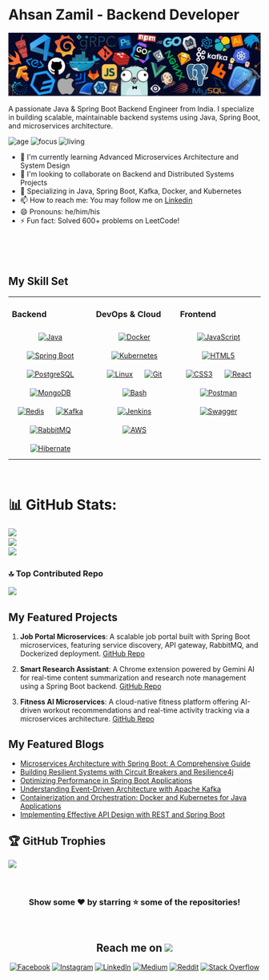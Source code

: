 # Ahsan Zamil - Backend Developer

<div align="center">
  <img src="https://raw.githubusercontent.com/ahsan-zamil/ahsan-zamil/main/images/banner.jpg" alt="Banner" />
</div>

A passionate Java & Spring Boot Backend Engineer from India. I specialize in building scalable, maintainable backend systems using Java, Spring Boot, and microservices architecture.

![age](https://img.shields.io/badge/age-22-cyan)
![focus](https://img.shields.io/badge/focus-Backend(Java/Spring)-cyan)
![living](https://img.shields.io/badge/living-India-cyan)

- 🌱 I'm currently learning Advanced Microservices Architecture and System Design
- 👯 I'm looking to collaborate on Backend and Distributed Systems Projects
- 💼 Specializing in Java, Spring Boot, Kafka, Docker, and Kubernetes
- 📫 How to reach me: You may follow me on [Linkedin](https://www.linkedin.com/in/ahsan-zamil/)
- 😄 Pronouns: he/him/his
- ⚡ Fun fact: Solved 600+ problems on LeetCode!
<br />
<br />

<div align="center">

</div>
<br/>


## My Skill Set
<table><tr><td valign="top" width="33%">



### Backend
<div align="center">
<a href="https://www.java.com/" target="_blank"><img style="margin: 10px" src="https://profilinator.rishav.dev/skills-assets/java-original-wordmark.svg" alt="Java" height="50" /></a>
<a href="https://spring.io/projects/spring-boot" target="_blank"><img style="margin: 10px" src="https://profilinator.rishav.dev/skills-assets/springio-icon.svg" alt="Spring Boot" height="50" /></a>
<a href="https://www.postgresql.org/" target="_blank"><img style="margin: 10px" src="https://profilinator.rishav.dev/skills-assets/postgresql-original-wordmark.svg" alt="PostgreSQL" height="50" /></a>
<a href="https://www.mongodb.com/" target="_blank"><img style="margin: 10px" src="https://profilinator.rishav.dev/skills-assets/mongodb-original-wordmark.svg" alt="MongoDB" height="50" /></a>
<a href="https://redis.io/" target="_blank"><img style="margin: 10px" src="https://profilinator.rishav.dev/skills-assets/redis-original-wordmark.svg" alt="Redis" height="50" /></a>
<a href="https://kafka.apache.org/" target="_blank"><img style="margin: 10px" src="https://profilinator.rishav.dev/skills-assets/apache_kafka-icon.svg" alt="Kafka" height="50" /></a>
<a href="https://www.rabbitmq.com/" target="_blank"><img style="margin: 10px" src="https://profilinator.rishav.dev/skills-assets/rabbitmq-icon.svg" alt="RabbitMQ" height="50" /></a>
<a href="https://hibernate.org/" target="_blank"><img style="margin: 10px" src="https://cdn.jsdelivr.net/gh/devicons/devicon/icons/hibernate/hibernate-original.svg" alt="Hibernate" height="50" /></a>
</div>

</td><td valign="top" width="33%">



### DevOps & Cloud
<div align="center">
<a href="https://www.docker.com/" target="_blank"><img style="margin: 10px" src="https://profilinator.rishav.dev/skills-assets/docker-original-wordmark.svg" alt="Docker" height="50" /></a>
<a href="https://kubernetes.io/" target="_blank"><img style="margin: 10px" src="https://profilinator.rishav.dev/skills-assets/kubernetes-icon.svg" alt="Kubernetes" height="50" /></a>
<a href="https://www.linux.org/" target="_blank"><img style="margin: 10px" src="https://profilinator.rishav.dev/skills-assets/linux-original.svg" alt="Linux" height="50" /></a>
<a href="https://github.com/" target="_blank"><img style="margin: 10px" src="https://profilinator.rishav.dev/skills-assets/git-scm-icon.svg" alt="Git" height="50" /></a>
<a href="https://www.gnu.org/software/bash/" target="_blank"><img style="margin: 10px" src="https://profilinator.rishav.dev/skills-assets/gnu_bash-icon.svg" alt="Bash" height="50" /></a>
<a href="https://www.jenkins.io/" target="_blank"><img style="margin: 10px" src="https://profilinator.rishav.dev/skills-assets/jenkins-icon.svg" alt="Jenkins" height="50" /></a>
<a href="https://aws.amazon.com/" target="_blank"><img style="margin: 10px" src="https://profilinator.rishav.dev/skills-assets/amazonwebservices-original-wordmark.svg" alt="AWS" height="50" /></a>
</div>

</td><td valign="top" width="33%">



### Frontend
<div align="center">
<a href="https://www.javascript.com/" target="_blank"><img style="margin: 10px" src="https://profilinator.rishav.dev/skills-assets/javascript-original.svg" alt="JavaScript" height="50" /></a>
<a href="https://en.wikipedia.org/wiki/HTML5" target="_blank"><img style="margin: 10px" src="https://profilinator.rishav.dev/skills-assets/html5-original-wordmark.svg" alt="HTML5" height="50" /></a>
<a href="https://www.w3schools.com/css/" target="_blank"><img style="margin: 10px" src="https://profilinator.rishav.dev/skills-assets/css3-original-wordmark.svg" alt="CSS3" height="50" /></a>
<a href="https://reactjs.org/" target="_blank"><img style="margin: 10px" src="https://profilinator.rishav.dev/skills-assets/react-original-wordmark.svg" alt="React" height="50" /></a>
<a href="https://postman.com" target="_blank"><img style="margin: 10px" src="https://www.vectorlogo.zone/logos/getpostman/getpostman-icon.svg" alt="Postman" height="50" /></a>
<a href="https://swagger.io/" target="_blank"><img style="margin: 10px" src="https://cdn.jsdelivr.net/gh/devicons/devicon/icons/swagger/swagger-original.svg" alt="Swagger" height="50" /></a>
</div>

</td></tr></table>

<br/>


# 📊 GitHub Stats:
![](https://github-readme-stats.vercel.app/api?username=ahsan-zamil&theme=tokyonight&hide_border=false&include_all_commits=false&count_private=false)<br/>
![](https://github-readme-streak-stats.herokuapp.com/?user=ahsan-zamil&theme=tokyonight&hide_border=false)<br/>
![](https://github-readme-stats.vercel.app/api/top-langs/?username=ahsan-zamil&theme=tokyonight&hide_border=false&include_all_commits=false&count_private=false&layout=compact)

### 🔝 Top Contributed Repo
![](https://github-contributor-stats.vercel.app/api?username=ahsan-zamil&limit=5&theme=tokyonight&combine_all_yearly_contributions=true)

## My Featured Projects

1. **Job Portal Microservices**: A scalable job portal built with Spring Boot microservices, featuring service discovery, API gateway, RabbitMQ, and Dockerized deployment.
   [GitHub Repo](https://github.com/ahsan-zamil/job-portal-microservices)

2. **Smart Research Assistant**: A Chrome extension powered by Gemini AI for real-time content summarization and research note management using a Spring Boot backend.
   [GitHub Repo](https://github.com/ahsan-zamil/smart-research-assistant)

3. **Fitness AI Microservices**: A cloud-native fitness platform offering AI-driven workout recommendations and real-time activity tracking via a microservices architecture.
   [GitHub Repo](https://github.com/ahsan-zamil/fitness-app-microservices)

## My Featured Blogs

- [Microservices Architecture with Spring Boot: A Comprehensive Guide](https://yourblog.com/post1)
- [Building Resilient Systems with Circuit Breakers and Resilience4j](https://yourblog.com/post2)
- [Optimizing Performance in Spring Boot Applications](https://yourblog.com/post3)
- [Understanding Event-Driven Architecture with Apache Kafka](https://yourblog.com/post4)
- [Containerization and Orchestration: Docker and Kubernetes for Java Applications](https://yourblog.com/post5)
- [Implementing Effective API Design with REST and Spring Boot](https://yourblog.com/post6)

## 🏆 GitHub Trophies
![](https://github-profile-trophy.vercel.app/?username=ahsan-zamil&theme=radical&no-frame=false&no-bg=true&margin-w=4)

<br>

<div align="center">

### Show some ❤️ by starring ⭐ some of the repositories!

<br/>

<h2 align="center">Reach me on <img src="https://media0.giphy.com/media/jqNPzdTTxQfOgOqpO4/source.gif" width="50"></h2>

[![Facebook](https://img.shields.io/badge/Facebook-%231877F2.svg?logo=Facebook&logoColor=white)](https://facebook.com/ahsan-zamil)
[![Instagram](https://img.shields.io/badge/Instagram-%23E4405F.svg?logo=Instagram&logoColor=white)](https://instagram.com/ahsan-zamil)
[![LinkedIn](https://img.shields.io/badge/LinkedIn-%230077B5.svg?logo=linkedin&logoColor=white)](https://linkedin.com/in/ahsan-zamil)
[![Medium](https://img.shields.io/badge/Medium-12100E?logo=medium&logoColor=white)](https://medium.com/@ahsan-zamil)
[![Reddit](https://img.shields.io/badge/Reddit-%23FF4500.svg?logo=Reddit&logoColor=white)](https://reddit.com/user/ahsan-zamil)
[![Stack Overflow](https://img.shields.io/badge/-Stackoverflow-FE7A16?logo=stack-overflow&logoColor=white)](https://stackoverflow.com/users/ahsan-zamil)
</div>
